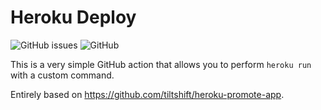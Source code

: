 # Heroku Deploy

![GitHub issues](https://img.shields.io/github/issues/michcio1234/heroku-run.svg)
![GitHub](https://img.shields.io/github/license/michcio1234/heroku-run.svg)

This is a very simple GitHub action that allows you to perform `heroku run` with 
a custom command.

Entirely based on https://github.com/tiltshift/heroku-promote-app.
